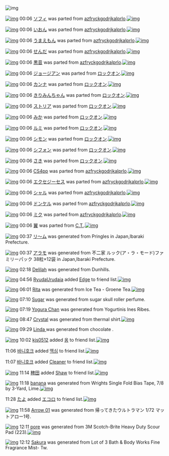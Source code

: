 ![img](http://gdrive-cdn.herokuapp.com/537b65a5bc09f0000721dda7/512px-barcode.png)

[![img](http://www.deviantsart.com/32inraa.png)](http://www.barcodekanojo.com/kanojo/300100/%E3%82%BD%E3%83%95%E3%82%A3) 00:06 [ソフィ](http://www.barcodekanojo.com/kanojo/300100/%E3%82%BD%E3%83%95%E3%82%A3) was parted from [azfryckgodrjkalprlo](http://www.barcodekanojo.com/kanojo/300100/%E3%82%BD%E3%83%95%E3%82%A3).[![img](http://www.deviantsart.com/23q3t7f.png)](http://www.barcodekanojo.com/user/252793/azfryckgodrjkalprlo) 

[![img](http://www.deviantsart.com/o6trqf.png)](http://www.barcodekanojo.com/kanojo/45237/%E3%81%84%E3%81%8A%E3%82%93) 00:06 [いおん](http://www.barcodekanojo.com/kanojo/45237/%E3%81%84%E3%81%8A%E3%82%93) was parted from [azfryckgodrjkalprlo](http://www.barcodekanojo.com/kanojo/45237/%E3%81%84%E3%81%8A%E3%82%93).[![img](http://www.deviantsart.com/23q3t7f.png)](http://www.barcodekanojo.com/user/252793/azfryckgodrjkalprlo) 

[![img](http://www.deviantsart.com/230l6n6.png)](http://www.barcodekanojo.com/kanojo/828473/%E3%81%86%E3%81%BE%E3%81%88%E3%82%82%E3%82%93) 00:06 [うまえもん](http://www.barcodekanojo.com/kanojo/828473/%E3%81%86%E3%81%BE%E3%81%88%E3%82%82%E3%82%93) was parted from [azfryckgodrjkalprlo](http://www.barcodekanojo.com/kanojo/828473/%E3%81%86%E3%81%BE%E3%81%88%E3%82%82%E3%82%93).[![img](http://www.deviantsart.com/23q3t7f.png)](http://www.barcodekanojo.com/user/252793/azfryckgodrjkalprlo) 

[![img](http://www.deviantsart.com/1hfc6a8.png)](http://www.barcodekanojo.com/kanojo/930919/%E3%81%9B%E3%82%93%E3%81%A0) 00:06 [せんだ](http://www.barcodekanojo.com/kanojo/930919/%E3%81%9B%E3%82%93%E3%81%A0) was parted from [azfryckgodrjkalprlo](http://www.barcodekanojo.com/kanojo/930919/%E3%81%9B%E3%82%93%E3%81%A0).[![img](http://www.deviantsart.com/23q3t7f.png)](http://www.barcodekanojo.com/user/252793/azfryckgodrjkalprlo) 

[![img](http://www.deviantsart.com/fv5f1h.png)](http://www.barcodekanojo.com/kanojo/1757409/%E9%BB%92%E9%9F%B3) 00:06 [黒音](http://www.barcodekanojo.com/kanojo/1757409/%E9%BB%92%E9%9F%B3) was parted from [azfryckgodrjkalprlo](http://www.barcodekanojo.com/kanojo/1757409/%E9%BB%92%E9%9F%B3).[![img](http://www.deviantsart.com/23q3t7f.png)](http://www.barcodekanojo.com/user/252793/azfryckgodrjkalprlo) 

[![img](http://www.deviantsart.com/34cvppe.png)](http://www.barcodekanojo.com/kanojo/2327329/%E3%82%B8%E3%83%A7%E3%83%BC%E3%82%B8%E3%82%A2%E3%83%B3) 00:06 [ジョージアン](http://www.barcodekanojo.com/kanojo/2327329/%E3%82%B8%E3%83%A7%E3%83%BC%E3%82%B8%E3%82%A2%E3%83%B3) was parted from [ロックオン](http://www.barcodekanojo.com/kanojo/2327329/%E3%82%B8%E3%83%A7%E3%83%BC%E3%82%B8%E3%82%A2%E3%83%B3).[![img](http://www.deviantsart.com/2musf1g.jpeg)](http://www.barcodekanojo.com/user/241643/%E3%83%AD%E3%83%83%E3%82%AF%E3%82%AA%E3%83%B3) 

[![img](http://www.deviantsart.com/265kkvi.png)](http://www.barcodekanojo.com/kanojo/2378922/%E3%82%AB%E3%83%B3%E3%83%8A) 00:06 [カンナ](http://www.barcodekanojo.com/kanojo/2378922/%E3%82%AB%E3%83%B3%E3%83%8A) was parted from [ロックオン](http://www.barcodekanojo.com/kanojo/2378922/%E3%82%AB%E3%83%B3%E3%83%8A).[![img](http://www.deviantsart.com/2musf1g.jpeg)](http://www.barcodekanojo.com/user/241643/%E3%83%AD%E3%83%83%E3%82%AF%E3%82%AA%E3%83%B3) 

[![img](http://www.deviantsart.com/s1etkt.png)](http://www.barcodekanojo.com/kanojo/81665/%E3%81%8D%E3%82%8A%E3%81%BF%E3%82%93%E3%81%A1%E3%82%83%E3%82%93) 00:06 [きりみんちゃん](http://www.barcodekanojo.com/kanojo/81665/%E3%81%8D%E3%82%8A%E3%81%BF%E3%82%93%E3%81%A1%E3%82%83%E3%82%93) was parted from [ロックオン](http://www.barcodekanojo.com/kanojo/81665/%E3%81%8D%E3%82%8A%E3%81%BF%E3%82%93%E3%81%A1%E3%82%83%E3%82%93).[![img](http://www.deviantsart.com/2musf1g.jpeg)](http://www.barcodekanojo.com/user/241643/%E3%83%AD%E3%83%83%E3%82%AF%E3%82%AA%E3%83%B3) 

[![img](http://www.deviantsart.com/bp476h.png)](http://www.barcodekanojo.com/kanojo/2350420/%E3%82%B9%E3%83%88%E3%83%AA%E3%82%A2) 00:06 [ストリア](http://www.barcodekanojo.com/kanojo/2350420/%E3%82%B9%E3%83%88%E3%83%AA%E3%82%A2) was parted from [ロックオン](http://www.barcodekanojo.com/kanojo/2350420/%E3%82%B9%E3%83%88%E3%83%AA%E3%82%A2).[![img](http://www.deviantsart.com/2musf1g.jpeg)](http://www.barcodekanojo.com/user/241643/%E3%83%AD%E3%83%83%E3%82%AF%E3%82%AA%E3%83%B3) 

[![img](http://www.deviantsart.com/36d45f5.png)](http://www.barcodekanojo.com/kanojo/2844179/%E3%81%BF%E3%81%8B) 00:06 [みか](http://www.barcodekanojo.com/kanojo/2844179/%E3%81%BF%E3%81%8B) was parted from [ロックオン](http://www.barcodekanojo.com/kanojo/2844179/%E3%81%BF%E3%81%8B).[![img](http://www.deviantsart.com/2musf1g.jpeg)](http://www.barcodekanojo.com/user/241643/%E3%83%AD%E3%83%83%E3%82%AF%E3%82%AA%E3%83%B3) 

[![img](http://www.deviantsart.com/143bclm.png)](http://www.barcodekanojo.com/kanojo/2862950/%E3%83%AB%E3%83%9F) 00:06 [ルミ](http://www.barcodekanojo.com/kanojo/2862950/%E3%83%AB%E3%83%9F) was parted from [ロックオン](http://www.barcodekanojo.com/kanojo/2862950/%E3%83%AB%E3%83%9F).[![img](http://www.deviantsart.com/2musf1g.jpeg)](http://www.barcodekanojo.com/user/241643/%E3%83%AD%E3%83%83%E3%82%AF%E3%82%AA%E3%83%B3) 

[![img](http://www.deviantsart.com/qem40j.png)](http://www.barcodekanojo.com/kanojo/2378747/%E3%82%B7%E3%83%A2%E3%83%B3) 00:06 [シモン](http://www.barcodekanojo.com/kanojo/2378747/%E3%82%B7%E3%83%A2%E3%83%B3) was parted from [ロックオン](http://www.barcodekanojo.com/kanojo/2378747/%E3%82%B7%E3%83%A2%E3%83%B3).[![img](http://www.deviantsart.com/2musf1g.jpeg)](http://www.barcodekanojo.com/user/241643/%E3%83%AD%E3%83%83%E3%82%AF%E3%82%AA%E3%83%B3) 

[![img](http://www.deviantsart.com/23igmvl.png)](http://www.barcodekanojo.com/kanojo/2334694/%E3%82%B7%E3%83%95%E3%82%A9%E3%83%B3) 00:06 [シフォン](http://www.barcodekanojo.com/kanojo/2334694/%E3%82%B7%E3%83%95%E3%82%A9%E3%83%B3) was parted from [ロックオン](http://www.barcodekanojo.com/kanojo/2334694/%E3%82%B7%E3%83%95%E3%82%A9%E3%83%B3).[![img](http://www.deviantsart.com/2musf1g.jpeg)](http://www.barcodekanojo.com/user/241643/%E3%83%AD%E3%83%83%E3%82%AF%E3%82%AA%E3%83%B3) 

[![img](http://www.deviantsart.com/1v8k5kd.png)](http://www.barcodekanojo.com/kanojo/595536/%E3%81%95%E3%81%8D) 00:06 [さき](http://www.barcodekanojo.com/kanojo/595536/%E3%81%95%E3%81%8D) was parted from [ロックオン](http://www.barcodekanojo.com/kanojo/595536/%E3%81%95%E3%81%8D).[![img](http://www.deviantsart.com/2musf1g.jpeg)](http://www.barcodekanojo.com/user/241643/%E3%83%AD%E3%83%83%E3%82%AF%E3%82%AA%E3%83%B3) 

[![img](http://www.deviantsart.com/3hqis4v.png)](http://www.barcodekanojo.com/kanojo/977225/CS4pp) 00:06 [CS4pp](http://www.barcodekanojo.com/kanojo/977225/CS4pp) was parted from [azfryckgodrjkalprlo](http://www.barcodekanojo.com/kanojo/977225/CS4pp).[![img](http://www.deviantsart.com/23q3t7f.png)](http://www.barcodekanojo.com/user/252793/azfryckgodrjkalprlo) 

[![img](http://www.deviantsart.com/27irvqo.png)](http://www.barcodekanojo.com/kanojo/828532/%E3%82%A8%E3%82%AF%E3%82%BB%E3%82%B8%E3%83%BC%E3%82%BB%E3%82%B9) 00:06 [エクセジーセス](http://www.barcodekanojo.com/kanojo/828532/%E3%82%A8%E3%82%AF%E3%82%BB%E3%82%B8%E3%83%BC%E3%82%BB%E3%82%B9) was parted from [azfryckgodrjkalprlo](http://www.barcodekanojo.com/kanojo/828532/%E3%82%A8%E3%82%AF%E3%82%BB%E3%82%B8%E3%83%BC%E3%82%BB%E3%82%B9).[![img](http://www.deviantsart.com/23q3t7f.png)](http://www.barcodekanojo.com/user/252793/azfryckgodrjkalprlo) 

[![img](http://www.deviantsart.com/1mkclgq.png)](http://www.barcodekanojo.com/kanojo/708435/%E3%82%B7%E3%83%A3%E3%83%AB) 00:06 [シャル](http://www.barcodekanojo.com/kanojo/708435/%E3%82%B7%E3%83%A3%E3%83%AB) was parted from [azfryckgodrjkalprlo](http://www.barcodekanojo.com/kanojo/708435/%E3%82%B7%E3%83%A3%E3%83%AB).[![img](http://www.deviantsart.com/23q3t7f.png)](http://www.barcodekanojo.com/user/252793/azfryckgodrjkalprlo) 

[![img](http://www.deviantsart.com/3t9aaud.png)](http://www.barcodekanojo.com/kanojo/1041785/%E3%83%89%E3%83%B3%E3%82%B1%E3%83%AB) 00:06 [ドンケル](http://www.barcodekanojo.com/kanojo/1041785/%E3%83%89%E3%83%B3%E3%82%B1%E3%83%AB) was parted from [azfryckgodrjkalprlo](http://www.barcodekanojo.com/kanojo/1041785/%E3%83%89%E3%83%B3%E3%82%B1%E3%83%AB).[![img](http://www.deviantsart.com/23q3t7f.png)](http://www.barcodekanojo.com/user/252793/azfryckgodrjkalprlo) 

[![img](http://www.deviantsart.com/2778vfr.png)](http://www.barcodekanojo.com/kanojo/530001/%E3%83%9F%E3%82%AF) 00:06 [ミク](http://www.barcodekanojo.com/kanojo/530001/%E3%83%9F%E3%82%AF) was parted from [azfryckgodrjkalprlo](http://www.barcodekanojo.com/kanojo/530001/%E3%83%9F%E3%82%AF).[![img](http://www.deviantsart.com/23q3t7f.png)](http://www.barcodekanojo.com/user/252793/azfryckgodrjkalprlo) 

[![img](http://www.deviantsart.com/3t0hs6b.png)](http://www.barcodekanojo.com/kanojo/3190321/%E7%BF%BC) 00:06 [翼](http://www.barcodekanojo.com/kanojo/3190321/%E7%BF%BC) was parted from [C.T.](http://www.barcodekanojo.com/kanojo/3190321/%E7%BF%BC).[![img](http://www.deviantsart.com/fhrc6a.jpeg)](http://www.barcodekanojo.com/user/272165/C.T.) 

[![img](http://www.deviantsart.com/3o11eu3.png)](http://www.barcodekanojo.com/kanojo/3191908/%E3%83%AA%E3%80%9C%E3%83%A0) 00:37 [リ〜ム](http://www.barcodekanojo.com/kanojo/3191908/%E3%83%AA%E3%80%9C%E3%83%A0) was generated from Pringles in Japan,Ibaraki Prefecture.

[![img](http://www.deviantsart.com/2sl8lbn.png)](http://www.barcodekanojo.com/kanojo/3191909/%E3%82%A2%E3%83%A9%E3%83%A2) 00:37 [アラモ](http://www.barcodekanojo.com/kanojo/3191909/%E3%82%A2%E3%83%A9%E3%83%A2) was generated from 不二家 ルック(ア・ラ・モード)ファミリーパック 38粒×12袋 in Japan,Ibaraki Prefecture.

[![img](http://www.deviantsart.com/2mbhfq5.png)](http://www.barcodekanojo.com/kanojo/3191910/Delilah) 02:18 [Delilah](http://www.barcodekanojo.com/kanojo/3191910/Delilah) was generated from Dunhills.

[![img](http://www.deviantsart.com/3dfi2ha.jpeg)](http://www.barcodekanojo.com/user/499798/RyudaUrudaia) 04:56 [RyudaUrudaia](http://www.barcodekanojo.com/user/499798/RyudaUrudaia) added [Edge](http://www.barcodekanojo.com/kanojo/3083409/Edge) to friend list.[![img](http://www.deviantsart.com/1vungec.png)](http://www.barcodekanojo.com/kanojo/3083409/Edge) 

[![img](http://www.deviantsart.com/3qou33b.png)](http://www.barcodekanojo.com/kanojo/3191911/Rita) 06:01 [Rita](http://www.barcodekanojo.com/kanojo/3191911/Rita) was generated from Ice Tea - Groene Tea.[![img](http://www.deviantsart.com/338mbk8.jpeg)](http://www.barcodekanojo.com/product_images/barcode/6016560/1421787656/50x50xIce,P20Tea,P20-,P20Groene,P20Tea.jpg,qw=88,ah=88.pagespeed.ic.WhkcXmqqPm.jpg) 

[![img](http://www.deviantsart.com/2ln1uqv.png)](http://www.barcodekanojo.com/kanojo/3191912/Sugar) 07:10 [Sugar](http://www.barcodekanojo.com/kanojo/3191912/Sugar) was generated from sugar skull roller perfume.

[![img](http://www.deviantsart.com/1jjafpa.png)](http://www.barcodekanojo.com/kanojo/3191913/Yogura%20Chan) 07:19 [Yogura Chan](http://www.barcodekanojo.com/kanojo/3191913/Yogura%20Chan) was generated from Yogurtinis Ines Ribes.

[![img](http://www.deviantsart.com/1o61u7f.png)](http://www.barcodekanojo.com/kanojo/3191914/Crystal) 08:47 [Crystal](http://www.barcodekanojo.com/kanojo/3191914/Crystal) was generated from thermal shirt.[![img](http://www.deviantsart.com/3enu1h1.jpeg)](http://www.barcodekanojo.com/product_images/barcode/6016563/1421797568/thermal%20shirt.jpg) 

[![img](http://www.deviantsart.com/3fbms0r.png)](http://www.barcodekanojo.com/kanojo/3191915/Linda%20) 09:29 [Linda ](http://www.barcodekanojo.com/kanojo/3191915/Linda%20) was generated from chocolate .

[![img](http://www.deviantsart.com/1dhf9e4.jpeg)](http://www.barcodekanojo.com/user/362604/kjs0512) 10:02 [kjs0512](http://www.barcodekanojo.com/user/362604/kjs0512) added [옹](http://www.barcodekanojo.com/kanojo/2967017/%EC%98%B9) to friend list.[![img](http://www.deviantsart.com/ek6htg.png)](http://www.barcodekanojo.com/kanojo/2967017/%EC%98%B9) 

11:06 [바니호크](http://www.barcodekanojo.com/user/499803/%EB%B0%94%EB%8B%88%ED%98%B8%ED%81%AC) added [맥심](http://www.barcodekanojo.com/kanojo/2970001/%EB%A7%A5%EC%8B%AC) to friend list.[![img](http://www.deviantsart.com/1k0nv72.png)](http://www.barcodekanojo.com/kanojo/2970001/%EB%A7%A5%EC%8B%AC) 

11:07 [바니호크](http://www.barcodekanojo.com/user/499803/%EB%B0%94%EB%8B%88%ED%98%B8%ED%81%AC) added [Cleaner](http://www.barcodekanojo.com/kanojo/1441/Cleaner) to friend list.[![img](http://www.deviantsart.com/71msv5.png)](http://www.barcodekanojo.com/kanojo/1441/Cleaner) 

[![img](http://www.deviantsart.com/1672l37.jpeg)](http://www.barcodekanojo.com/user/348584/%E7%A8%97%E7%94%B0) 11:14 [稗田](http://www.barcodekanojo.com/user/348584/%E7%A8%97%E7%94%B0) added [Shaw](http://www.barcodekanojo.com/kanojo/2783060/Shaw) to friend list.[![img](http://www.deviantsart.com/3h2utq5.png)](http://www.barcodekanojo.com/kanojo/2783060/Shaw) 

[![img](http://www.deviantsart.com/3vg6gcu.png)](http://www.barcodekanojo.com/kanojo/3191916/banana) 11:18 [banana](http://www.barcodekanojo.com/kanojo/3191916/banana) was generated from Wrights Single Fold Bias Tape, 7/8 by 3-Yard, Lime.[![img](http://www.deviantsart.com/1pq0p45.jpeg)](http://www.barcodekanojo.com/product_images/barcode/6016569/1421806634/Wrights%20Single%20Fold%20Bias%20Tape%2C%207%2F8%20by%203-Yard%2C%20Lime.jpg) 

11:28 [たよ](http://www.barcodekanojo.com/user/499363/%E3%81%9F%E3%82%88) added [エコロ](http://www.barcodekanojo.com/kanojo/2154227/%E3%82%A8%E3%82%B3%E3%83%AD) to friend list.[![img](http://www.deviantsart.com/lfe6i4.png)](http://www.barcodekanojo.com/kanojo/2154227/%E3%82%A8%E3%82%B3%E3%83%AD) 

[![img](http://www.deviantsart.com/183t5rv.png)](http://www.barcodekanojo.com/kanojo/3191917/Arrow%2001) 11:58 [Arrow 01](http://www.barcodekanojo.com/kanojo/3191917/Arrow%2001) was generated from 帰ってきたウルトラマン 1/72 マットアロー1号.

[![img](http://www.deviantsart.com/67k3i9.png)](http://www.barcodekanojo.com/kanojo/3191918/pore) 12:11 [pore](http://www.barcodekanojo.com/kanojo/3191918/pore) was generated from 3M Scotch-Brite Heavy Duty Scour Pad (223).[![img](http://www.deviantsart.com/2j4jmrq.jpeg)](http://www.barcodekanojo.com/product_images/barcode/2318575/1303759756/Scotch-Brite%20Scour%20Pads.jpg) 

[![img](http://www.deviantsart.com/ve8rkk.png)](http://www.barcodekanojo.com/kanojo/3191919/Sakura) 12:12 [Sakura](http://www.barcodekanojo.com/kanojo/3191919/Sakura) was generated from Lot of 3 Bath &amp; Body Works Fine Fragrance Mist- Tw.

